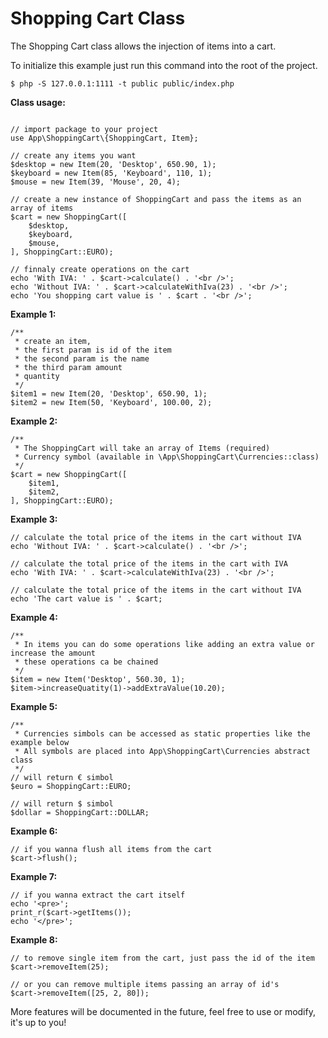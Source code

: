 
# Shopping Cart Class
The Shopping Cart class allows the injection of items into a cart.

To initialize this example just run this command into the root of the project.

```
$ php -S 127.0.0.1:1111 -t public public/index.php
```

**Class usage:**
```

// import package to your project
use App\ShoppingCart\{ShoppingCart, Item};

// create any items you want
$desktop = new Item(20, 'Desktop', 650.90, 1);
$keyboard = new Item(85, 'Keyboard', 110, 1);
$mouse = new Item(39, 'Mouse', 20, 4);

// create a new instance of ShoppingCart and pass the items as an array of items
$cart = new ShoppingCart([
    $desktop,
    $keyboard,
    $mouse,
], ShoppingCart::EURO);

// finnaly create operations on the cart
echo 'With IVA: ' . $cart->calculate() . '<br />';
echo 'Without IVA: ' . $cart->calculateWithIva(23) . '<br />';
echo 'You shopping cart value is ' . $cart . '<br />';

```

**Example 1:**
```
/**
 * create an item,
 * the first param is id of the item
 * the second param is the name
 * the third param amount
 * quantity
 */
$item1 = new Item(20, 'Desktop', 650.90, 1);
$item2 = new Item(50, 'Keyboard', 100.00, 2);
```

**Example 2:**
```
/**
 * The ShoppingCart will take an array of Items (required)
 * Currency symbol (available in \App\ShoppingCart\Currencies::class)
 */
$cart = new ShoppingCart([
    $item1,
    $item2,
], ShoppingCart::EURO);
``` 
 
 **Example 3:**
 ```
// calculate the total price of the items in the cart without IVA 
echo 'Without IVA: ' . $cart->calculate() . '<br />';

// calculate the total price of the items in the cart with IVA 
echo 'With IVA: ' . $cart->calculateWithIva(23) . '<br />';

// calculate the total price of the items in the cart without IVA 
echo 'The cart value is ' . $cart;
 ```
 
 **Example 4:**
 ```
 /**
  * In items you can do some operations like adding an extra value or increase the amount
  * these operations ca be chained
  */
$item = new Item('Desktop', 560.30, 1);
$item->increaseQuatity(1)->addExtraValue(10.20);
 ```
 **Example 5:**
 ```
 /**
  * Currencies simbols can be accessed as static properties like the example below
  * All symbols are placed into App\ShoppingCart\Currencies abstract class
  */
 // will return € simbol
 $euro = ShoppingCart::EURO;
  
 // will return $ simbol
 $dollar = ShoppingCart::DOLLAR;
 ```
 
 **Example 6:**
 ```
 // if you wanna flush all items from the cart
 $cart->flush();
 ```
 
 **Example 7:**
 ```
 // if you wanna extract the cart itself
 echo '<pre>';
 print_r($cart->getItems());
 echo '</pre>';
 ```

 **Example 8:**
 ```
 // to remove single item from the cart, just pass the id of the item
 $cart->removeItem(25);

 // or you can remove multiple items passing an array of id's
$cart->removeItem([25, 2, 80]);
 ```
 
 More features will be documented in the future, feel free to use or modify, it's up to you!
